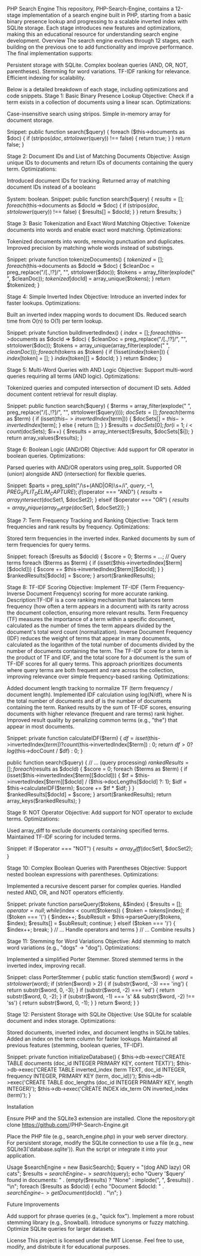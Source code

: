 PHP Search Engine
This repository, PHP-Search-Engine, contains a 12-stage implementation of a search engine built in PHP, starting from a basic binary presence lookup and progressing to a scalable inverted index with SQLite storage. Each stage introduces new features and optimizations, making this an educational resource for understanding search engine development.
Overview
The search engine evolves through 12 stages, each building on the previous one to add functionality and improve performance. The final implementation supports:

Persistent storage with SQLite.
Complex boolean queries (AND, OR, NOT, parentheses).
Stemming for word variations.
TF-IDF ranking for relevance.
Efficient indexing for scalability.

Below is a detailed breakdown of each stage, including optimizations and code snippets.
Stage 1: Basic Binary Presence Lookup
Objective: Check if a term exists in a collection of documents using a linear scan.
Optimizations:

Case-insensitive search using stripos.
Simple in-memory array for document storage.

Snippet:
public function search($query) {
    foreach ($this->documents as $doc) {
        if (stripos($doc, strtolower($query)) !== false) {
            return true;
        }
    }
    return false;
}

Stage 2: Document IDs and List of Matching Documents
Objective: Assign unique IDs to documents and return IDs of documents containing the query term.
Optimizations:

Introduced document IDs for tracking.
Returned array of matching document IDs instead of a booleanಸ

System: boolean.
Snippet:
public function search($query) {
    $results = [];
    foreach ($this->documents as $docId => $doc) {
        if (stripos($doc, strtolower($query)) !== false) {
            $results[] = $docId;
        }
    }
    return $results;
}

Stage 3: Basic Tokenization and Exact Word Matching
Objective: Tokenize documents into words and enable exact word matching.
Optimizations:

Tokenized documents into words, removing punctuation and duplicates.
Improved precision by matching whole words instead of substrings.

Snippet:
private function tokenizeDocuments() {
    $tokenized = [];
    foreach ($this->documents as $docId => $doc) {
        $cleanDoc = preg_replace("/[.,!?]/", "", strtolower($doc));
        $tokens = array_filter(explode(" ", $cleanDoc));
        $tokenized[$docId] = array_unique($tokens);
    }
    return $tokenized;
}

Stage 4: Simple Inverted Index
Objective: Introduce an inverted index for faster lookups.
Optimizations:

Built an inverted index mapping words to document IDs.
Reduced search time from O(n) to O(1) per term lookup.

Snippet:
private function buildInvertedIndex() {
    $index = [];
    foreach ($this->documents as $docId => $doc) {
        $cleanDoc = preg_replace("/[.,!?]/", "", strtolower($doc));
        $tokens = array_unique(array_filter(explode(" ", $cleanDoc)));
        foreach ($tokens as $token) {
            if (!isset($index[$token])) {
                $index[$token] = [];
            }
            $index[$token][] = $docId;
        }
    }
    return $index;
}

Stage 5: Multi-Word Queries with AND Logic
Objective: Support multi-word queries requiring all terms (AND logic).
Optimizations:

Tokenized queries and computed intersection of document ID sets.
Added document content retrieval for result display.

Snippet:
public function search($query) {
    $terms = array_filter(explode(" ", preg_replace("/[.,!?]/", "", strtolower($query))));
    $docSets = [];
    foreach ($terms as $term) {
        if (isset($this->invertedIndex[$term])) {
            $docSets[] = $this->invertedIndex[$term];
        } else {
            return [];
        }
    }
    $results = $docSets[0];
    for ($i = 1; $i < count($docSets); $i++) {
        $results = array_intersect($results, $docSets[$i]);
    }
    return array_values($results);
}

Stage 6: Boolean Logic (AND/OR)
Objective: Add support for OR operator in boolean queries.
Optimizations:

Parsed queries with AND/OR operators using preg_split.
Supported OR (union) alongside AND (intersection) for flexible queries.

Snippet:
$parts = preg_split("/\s+(AND|OR)\s+/i", $query, -1, PREG_SPLIT_DELIM_CAPTURE);
if ($operator === "AND") {
    $results = array_intersect($docSet1, $docSet2);
} elseif ($operator === "OR") {
    $results = array_unique(array_merge($docSet1, $docSet2));
}

Stage 7: Term Frequency Tracking and Ranking
Objective: Track term frequencies and rank results by frequency.
Optimizations:

Stored term frequencies in the inverted index.
Ranked documents by sum of term frequencies for query terms.

Snippet:
foreach ($results as $docId) {
    $score = 0;
    $terms = ...; // Query terms
    foreach ($terms as $term) {
        if (isset($this->invertedIndex[$term][$docId])) {
            $score += $this->invertedIndex[$term][$docId];
        }
    }
    $rankedResults[$docId] = $score;
}
arsort($rankedResults);

Stage 8: TF-IDF Scoring
Objective: Implement TF-IDF (Term Frequency-Inverse Document Frequency) scoring for more accurate ranking.
Description:TF-IDF is a core ranking mechanism that balances term frequency (how often a term appears in a document) with its rarity across the document collection, ensuring more relevant results. Term Frequency (TF) measures the importance of a term within a specific document, calculated as the number of times the term appears divided by the document's total word count (normalization). Inverse Document Frequency (IDF) reduces the weight of terms that appear in many documents, calculated as the logarithm of the total number of documents divided by the number of documents containing the term. The TF-IDF score for a term is the product of TF and IDF, and the total score for a document is the sum of TF-IDF scores for all query terms. This approach prioritizes documents where query terms are both frequent and rare across the collection, improving relevance over simple frequency-based ranking.
Optimizations:

Added document length tracking to normalize TF (term frequency / document length).
Implemented IDF calculation using log(N/df), where N is the total number of documents and df is the number of documents containing the term.
Ranked results by the sum of TF-IDF scores, ensuring documents with higher relevance (frequent and rare terms) rank higher.
Improved result quality by penalizing common terms (e.g., "the") that appear in most documents.

Snippet:
private function calculateIDF($term) {
    $df = isset($this->invertedIndex[$term]) ? count($this->invertedIndex[$term]) : 0;
    return $df > 0 ? log($this->docCount / $df) : 0;
}

public function search($query) {
    // ... (query processing)
    $rankedResults = [];
    foreach ($results as $docId) {
        $score = 0;
        foreach ($terms as $term) {
            if (isset($this->invertedIndex[$term][$docId])) {
                $tf = $this->invertedIndex[$term][$docId] / ($this->docLengths[$docId] ?: 1);
                $idf = $this->calculateIDF($term);
                $score += $tf * $idf;
            }
        }
        $rankedResults[$docId] = $score;
    }
    arsort($rankedResults);
    return array_keys($rankedResults);
}

Stage 9: NOT Operator
Objective: Add support for NOT operator to exclude terms.
Optimizations:

Used array_diff to exclude documents containing specified terms.
Maintained TF-IDF scoring for included terms.

Snippet:
if ($operator === "NOT") {
    $results = array_diff($docSet1, $docSet2);
}

Stage 10: Complex Boolean Queries with Parentheses
Objective: Support nested boolean expressions with parentheses.
Optimizations:

Implemented a recursive descent parser for complex queries.
Handled nested AND, OR, and NOT operators efficiently.

Snippet:
private function parseQuery($tokens, &$index) {
    $results = [];
    $operator = null;
    while ($index < count($tokens)) {
        $token = $tokens[$index];
        if ($token === '(') {
            $index++;
            $subResult = $this->parseQuery($tokens, $index);
            $results[] = $subResult;
            continue;
        } elseif ($token === ')') {
            $index++;
            break;
        } // ... Handle operators and terms
    }
    // ... Combine results
}

Stage 11: Stemming for Word Variations
Objective: Add stemming to match word variations (e.g., "dogs" → "dog").
Optimizations:

Implemented a simplified Porter Stemmer.
Stored stemmed terms in the inverted index, improving recall.

Snippet:
class PorterStemmer {
    public static function stem($word) {
        $word = strtolower($word);
        if (strlen($word) > 2) {
            if (substr($word, -3) === 'ing') {
                return substr($word, 0, -3);
            }
            if (substr($word, -2) === 'ed') {
                return substr($word, 0, -2);
            }
            if (substr($word, -1) === 's' && substr($word, -2) !== 'ss') {
                return substr($word, 0, -1);
            }
        }
        return $word;
    }
}

Stage 12: Persistent Storage with SQLite
Objective: Use SQLite for scalable document and index storage.
Optimizations:

Stored documents, inverted index, and document lengths in SQLite tables.
Added an index on the term column for faster lookups.
Maintained all previous features (stemming, boolean queries, TF-IDF).

Snippet:
private function initializeDatabase() {
    $this->db->exec('CREATE TABLE documents (doc_id INTEGER PRIMARY KEY, content TEXT)');
    $this->db->exec('CREATE TABLE inverted_index (term TEXT, doc_id INTEGER, frequency INTEGER, PRIMARY KEY (term, doc_id))');
    $this->db->exec('CREATE TABLE doc_lengths (doc_id INTEGER PRIMARY KEY, length INTEGER)');
    $this->db->exec('CREATE INDEX idx_term ON inverted_index (term)');
}

Installation

Ensure PHP and the SQLite3 extension are installed.
Clone the repository:git clone https://github.com/<your-username>/PHP-Search-Engine.git


Place the PHP file (e.g., search_engine.php) in your web server directory.
For persistent storage, modify the SQLite connection to use a file (e.g., new SQLite3('database.sqlite')).
Run the script or integrate it into your application.

Usage
$searchEngine = new BasicSearch();
$query = "(dog AND lazy) OR cats";
$results = $searchEngine->search($query);
echo "Query '$query' found in documents: " . (empty($results) ? "None" : implode(", ", $results)) . "\n";
foreach ($results as $docId) {
    echo "Document $docId: " . $searchEngine->getDocument($docId) . "\n";
}

Future Improvements

Add support for phrase queries (e.g., "quick fox").
Implement a more robust stemming library (e.g., Snowball).
Introduce synonyms or fuzzy matching.
Optimize SQLite queries for larger datasets.

License
This project is licensed under the MIT License. Feel free to use, modify, and distribute it for educational purposes.
